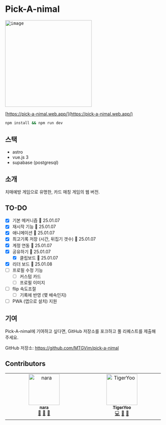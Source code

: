 # Pick-A-nimal

<kbd><img width="280" alt="image" src="https://github.com/user-attachments/assets/82ff4cef-cfe9-49a8-8679-38505bdc11ef" /></kbd>

[https://pick-a-nimal.web.app/](https://pick-a-nimal.web.app/)

```sh
npm install && npm run dev
```

## 스택
- astro
- vue.js 3
- supabase (postgresql)

## 소개

치매예방 게임으로 유명한, 카드 매칭 게임의 웹 버전.

## TO-DO
- [x] 기본 메커니즘 📆 25.01.07
- [x] 재시작 기능 📆 25.01.07
- [x] 애니메이션 📆 25.01.07
- [x] 최고기록 저장 (시간, 뒤집기 갯수) 📆 25.01.07
- [x] 계정 연동 📆 25.01.07
- [x] 공유하기 📆 25.01.07
  - [x] 클립보드 📆 25.01.07
- [x] 리더 보드 📆 25.01.08
- [ ] 프로필 수정 기능
  - [ ] 커스텀 카드
  - [ ] 프로필 이미지
- [ ] flip 속도조절
  - [ ] 기록에 반영 (몇 배속인지)
- [ ] PWA (앱으로 설치) 지원 

## 기여

Pick-A-nimal에 기여하고 싶다면, GitHub 저장소를 포크하고 풀 리퀘스트를 제출해 주세요.

GitHub 저장소: https://github.com/MTGVim/pick-a-nimal

## Contributors

<!-- ALL-CONTRIBUTORS-LIST:START - Do not remove or modify this section -->
<!-- prettier-ignore-start -->
<!-- markdownlint-disable -->
<table>
  <tbody>
    <tr>
      <td align="center" valign="top" width="14.28%"><a href="http://nara.dev"><img src="https://avatars.githubusercontent.com/u/16604401?v=4?s=100" width="100px;" alt="nara"/><br /><sub><b>nara</b></sub></a><br /><a href="#ideas-narashin" title="Ideas, Planning, & Feedback">🤔</a> <a href="#userTesting-narashin" title="User Testing">📓</a> <a href="https://github.com/MTGVim/pick-a-nimal/issues?q=author%3Anarashin" title="Bug reports">🐛</a></td>
      <td align="center" valign="top" width="14.28%"><a href="https://tigeryoo-portfolio.web.app/"><img src="https://avatars.githubusercontent.com/u/6271133?v=4?s=100" width="100px;" alt="TigerYoo"/><br /><sub><b>TigerYoo</b></sub></a><br /><a href="https://github.com/MTGVim/pick-a-nimal/commits?author=MTGVim" title="Code">💻</a> <a href="https://github.com/MTGVim/pick-a-nimal/commits?author=MTGVim" title="Documentation">📖</a> <a href="#design-MTGVim" title="Design">🎨</a></td>
    </tr>
  </tbody>
</table>

<!-- markdownlint-restore -->
<!-- prettier-ignore-end -->

<!-- ALL-CONTRIBUTORS-LIST:END -->
